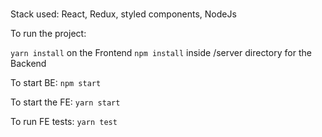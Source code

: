 # 


Stack used: React, Redux, styled components, NodeJs

To run the project:

`yarn install` on the Frontend
`npm install` inside /server directory for the Backend

To start BE: `npm start`

To start the FE: `yarn start`

To run FE tests: `yarn test`

